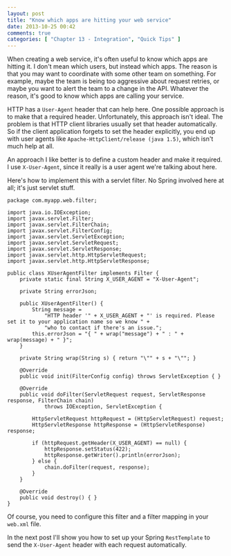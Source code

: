 ```yaml
---
layout: post
title: "Know which apps are hitting your web service"
date: 2013-10-25 00:42
comments: true
categories: [ "Chapter 13 - Integration", "Quick Tips" ]
---
```

When creating a web service, it's often useful to know which apps are hitting it. I don't mean which users, but instead which apps. The reason is that you may want to coordinate with some other team on something. For example, maybe the team is being too aggressive about request retries, or maybe you want to alert the team to a change in the API. Whatever the reason, it's good to know which apps are calling your service.

<!-- more -->

HTTP has a `User-Agent` header that can help here. One possible approach is to make that a required header. Unfortunately, this approach isn't ideal. The problem is that HTTP client libraries usually set that header automatically. So if the client application forgets to set the header explicitly, you end up with user agents like `Apache-HttpClient/release (java 1.5)`, which isn't much help at all.

An approach I like better is to define a custom header and make it required. I use `X-User-Agent`, since it really is a user agent we're talking about here.

Here's how to implement this with a servlet filter. No Spring involved here at all; it's just servlet stuff.

    package com.myapp.web.filter;
     
    import java.io.IOException;
    import javax.servlet.Filter;
    import javax.servlet.FilterChain;
    import javax.servlet.FilterConfig;
    import javax.servlet.ServletException;
    import javax.servlet.ServletRequest;
    import javax.servlet.ServletResponse;
    import javax.servlet.http.HttpServletRequest;
    import javax.servlet.http.HttpServletResponse;
     
    public class XUserAgentFilter implements Filter {
        private static final String X_USER_AGENT = "X-User-Agent";
        
        private String errorJson;
        
        public XUserAgentFilter() {
            String message = 
                "HTTP header '" + X_USER_AGENT + "' is required. Please set it to your application name so we know " +
                "who to contact if there's an issue.";
            this.errorJson = "{ " + wrap("message") + " : " + wrap(message) + " }";
        }
    
        private String wrap(String s) { return "\"" + s + "\""; }
          
        @Override
        public void init(FilterConfig config) throws ServletException { }
     
        @Override
        public void doFilter(ServletRequest request, ServletResponse response, FilterChain chain)
                throws IOException, ServletException {
                 
            HttpServletRequest httpRequest = (HttpServletRequest) request;
            HttpServletResponse httpResponse = (HttpServletResponse) response;
                 
            if (httpRequest.getHeader(X_USER_AGENT) == null) {
                httpResponse.setStatus(422);
                httpResponse.getWriter().println(errorJson);
            } else {
                chain.doFilter(request, response);
            }
        }
    
        @Override
        public void destroy() { }
    }

Of course, you need to configure this filter and a filter mapping in your `web.xml` file.

In the next post I'll show you how to set up your Spring `RestTemplate` to send the `X-User-Agent` header with each request automatically.
